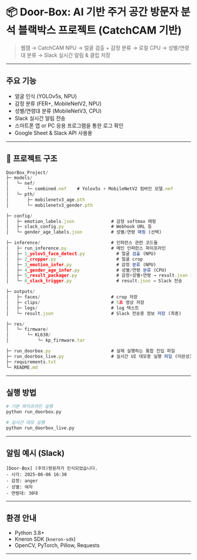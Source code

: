 
# 📦 Door-Box: AI 기반 주거 공간 방문자 분석 블랙박스 프로젝트 (CatchCAM 기반)

> 웹캠 → CatchCAM NPU → 얼굴 검출 + 감정 분류 → 로컬 CPU → 성별/연령대 분류 → Slack 실시간 알림 & 클립 저장

---

## 주요 기능

- 얼굴 인식 (YOLOv5s, NPU)
- 감정 분류 (FER+, MobileNetV2, NPU)
- 성별/연령대 분류 (MobileNetV3, CPU)
- Slack 실시간 알림 전송 
- 스마트폰 앱 or PC 응용 프로그램을 통한 로그 확인
- Google Sheet & Slack API 사용용

---

## 📁 프로젝트 구조

```jsx
DoorBox_Project/
├─ models/
│   └─ nef/
│       └─ combined.nef    # Yolov5s + MobileNetV2 컴바인 모델.nef
│   └─ pth/
│       ├─ mobilenetv3_age.pth
│       └─ mobilenetv3_gender.pth

├─ config/
│   ├─ emotion_labels.json              # 감정 softmax 매핑
│   ├─ slack_config.py                  # Webhook URL 등
│   └─ gender_age_labels.json           # 성별/연령 매핑 (선택)

├─ inference/                           # 인퍼런스 관련 코드들
│   ├─ run_inference.py                 # 메인 인퍼런스 파이프라인
│   ├─ 1_yolov5_face_detect.py            # 얼굴 검출 (NPU)
│   ├─ 2_cropper.py                       # 얼굴 crop
│   ├─ 3_emotion_infer.py                 # 감정 분류 (NPU)
│   ├─ 4_gender_age_infer.py              # 성별/연령 분류 (CPU)
│   ├─ 5_result_packager.py               # 감정+성별+연령 → result.json 저장
│   └─ 6_slack_trigger.py                 # result.json → Slack 전송

├─ outputs/
│   ├─ faces/                           # crop 저장
│   ├─ clips/                           # 5초 영상 저장
│   ├─ logs/                            # log 텍스트
│   └─ result.json                      # Slack 전송용 정보 저장 (최종)

├─ res/
│   └─ firmware/
│       └─ KL630/
│           └─ kp_firmware.tar

├─ run_doorbox.py                       # 실제 실행하는 통합 진입 파일
├─ run_doorbox_live.py                  # 실시간 UI 데모용 실행 파일 (미완성)
├─ requirements.txt
└─ README.md

```

---

## 실행 방법

```bash
# 기본 파이프라인 실행
python run_doorbox.py

# 실시간 데모 실행
python run_doorbox_live.py
````

---

## 알림 예시 (Slack)

```
[Door-Box] (주의)방문자가 인식되었습니다.
- 시각: 2025-06-06 16:30
- 감정: anger
- 성별: 여자
- 연령대: 30대
```

---

## 환경 안내

* Python 3.8+
* Kneron SDK (`kneron-sdk`)
* OpenCV, PyTorch, Pillow, Requests

---

